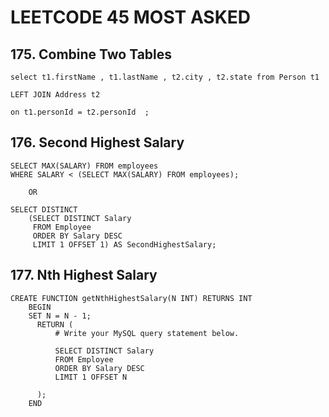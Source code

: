 # LEETCODE 45 MOST ASKED

## 175. Combine Two Tables

    select t1.firstName , t1.lastName , t2.city , t2.state from Person t1
  
    LEFT JOIN Address t2 
  
    on t1.personId = t2.personId  ;


## 176. Second Highest Salary

    SELECT MAX(SALARY) FROM employees 
    WHERE SALARY < (SELECT MAX(SALARY) FROM employees);

        OR

    SELECT DISTINCT
        (SELECT DISTINCT Salary
         FROM Employee
         ORDER BY Salary DESC
         LIMIT 1 OFFSET 1) AS SecondHighestSalary;


## 177. Nth Highest Salary

    CREATE FUNCTION getNthHighestSalary(N INT) RETURNS INT
    	BEGIN
    	SET N = N - 1;
    	  RETURN (
    		  # Write your MySQL query statement below.
    
    		  SELECT DISTINCT Salary
    		  FROM Employee
    		  ORDER BY Salary DESC
    		  LIMIT 1 OFFSET N
    		  
    	  );
    	END

